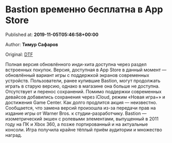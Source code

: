 
# Bastion временно бесплатна в App Store

Published at: **2019-11-05T05:46:58+00:00**

Author: **Тимур Сафаров**

Original: [DTF](https://dtf.ru/mobile/79594-bastion-vremenno-besplatna-v-app-store)

Полная версия обновлённого инди-хита доступна через раздел встроенных покупок.
Версия, доступная в App Store в данный момент — обновлённый вариант игры с поддержкой экранов современных устройств. Пользователи, ранее купившие Bastion, могут продолжать играть в старую версию, однако в магазине она больше не доступна. Отсутствует и перенос сохранений.
Помимо поддержки современных девайсов добавились сохранения через iCloud, режим «Новая игра+» и достижения Game Center.
Как долго продлится акция — неизвестно. Сообщается, что замена версий произошла из-за передачи прав на издание игры от Warner Bros. к студии-разработчику.
Bastion — изометрический экшен с ролевыми элементами, выпущенный в 2011 году на ПК и Xbox 360, а позже портированный и на актуальные консоли. Игра получила крайне тёплый приём аудитории и множество наград.
